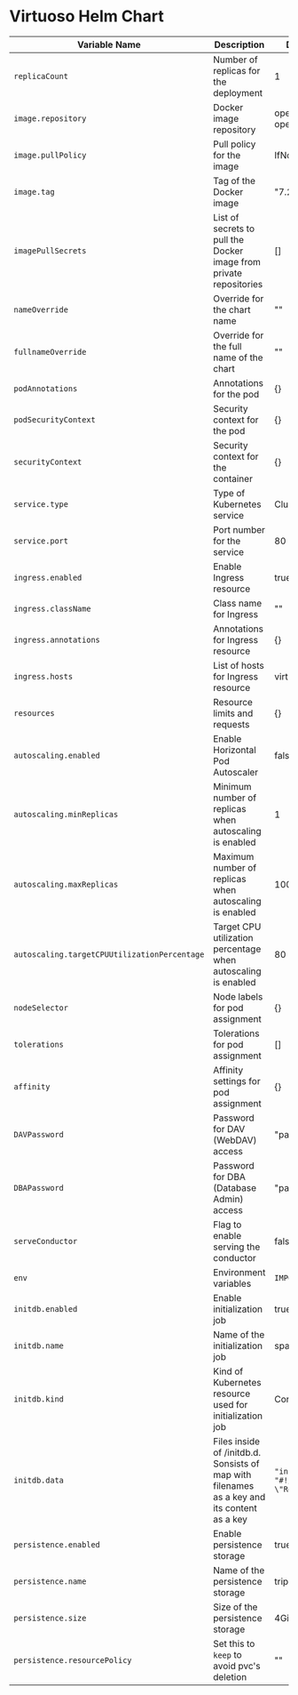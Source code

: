# Virtuoso Helm Chart

| Variable Name                                | Description                                                                                 | Default Value                                     |
| -------------------------------------------- | ------------------------------------------------------------------------------------------- | ------------------------------------------------- |
| `replicaCount`                               | Number of replicas for the deployment                                                       | 1                                                 |
| `image.repository`                           | Docker image repository                                                                     | openlink/virtuoso-opensource-7                    |
| `image.pullPolicy`                           | Pull policy for the image                                                                   | IfNotPresent                                      |
| `image.tag`                                  | Tag of the Docker image                                                                     | "7.2.11"                                          |
| `imagePullSecrets `                          | List of secrets to pull the Docker image from private repositories                          | []                                                |
| `nameOverride`                               | Override for the chart name                                                                 | ""                                                |
| `fullnameOverride`                           | Override for the full name of the chart                                                     | ""                                                |
| `podAnnotations`                             | Annotations for the pod                                                                     | {}                                                |
| `podSecurityContext`                         | Security context for the pod                                                                | {}                                                |
| `securityContext`                            | Security context for the container                                                          | {}                                                |
| `service.type`                               | Type of Kubernetes service                                                                  | ClusterIP                                         |
| `service.port`                               | Port number for the service                                                                 | 80                                                |
| `ingress.enabled`                            | Enable Ingress resource                                                                     | true                                              |
| `ingress.className`                          | Class name for Ingress                                                                      | ""                                                |
| `ingress.annotations`                        | Annotations for Ingress resource                                                            | {}                                                |
| `ingress.hosts`                              | List of hosts for Ingress resource                                                          | virtuoso.local                                    |
| `resources`                                  | Resource limits and requests                                                                | {}                                                |
| `autoscaling.enabled`                        | Enable Horizontal Pod Autoscaler                                                            | false                                             |
| `autoscaling.minReplicas`                    | Minimum number of replicas when autoscaling is enabled                                      | 1                                                 |
| `autoscaling.maxReplicas`                    | Maximum number of replicas when autoscaling is enabled                                      | 100                                               |
| `autoscaling.targetCPUUtilizationPercentage` | Target CPU utilization percentage when autoscaling is enabled                               | 80                                                |
| `nodeSelector`                               | Node labels for pod assignment                                                              | {}                                                |
| `tolerations`                                | Tolerations for pod assignment                                                              | []                                                |
| `affinity`                                   | Affinity settings for pod assignment                                                        | {}                                                |
| `DAVPassword`                                | Password for DAV (WebDAV) access                                                            | "password"                                        |
| `DBAPassword`                                | Password for DBA (Database Admin) access                                                    | "password"                                        |
| `serveConductor`                             | Flag to enable serving the conductor                                                        | false                                             |
| `env`                                        | Environment variables                                                                       | `IMPORT_THREAD: 2`                                |
| `initdb.enabled`                             | Enable initialization job                                                                   | true                                              |
| `initdb.name`                                | Name of the initialization job                                                              | sparql-initdb                                     |
| `initdb.kind`                                | Kind of Kubernetes resource used for initialization job                                     | ConfigMap                                         |
| `initdb.data`                                | Files inside of /initdb.d. Sonsists of map with filenames as a key and its content as a key | `"init.sh": "#!/bin/bash\necho \"Ready to go!\""` |
| `persistence.enabled`                        | Enable persistence storage                                                                  | true                                              |
| `persistence.name`                           | Name of the persistence storage                                                             | triplestore                                       |
| `persistence.size`                           | Size of the persistence storage                                                             | 4Gi                                               |
| `persistence.resourcePolicy`                 | Set this to `keep` to avoid pvc's deletion                                                  | ""                                                |
